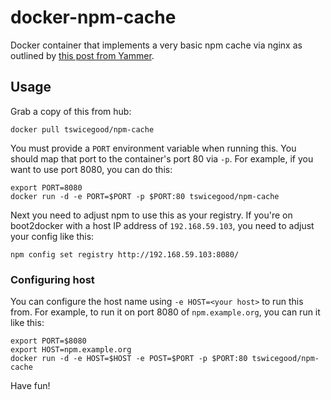 # docker-npm-cache
Docker container that implements a very basic npm cache via nginx
as outlined by [this post from Yammer][1].

## Usage
Grab a copy of this from hub:

    docker pull tswicegood/npm-cache

You must provide a `PORT` environment variable when running this.  You should map that
port to the container's port 80 via `-p`.  For example, if you want to use port 8080,
you can do this:

    export PORT=8080
    docker run -d -e PORT=$PORT -p $PORT:80 tswicegood/npm-cache

Next you need to adjust npm to use this as your registry.  If you're on
boot2docker with a host IP address of `192.168.59.103`, you need to adjust your
config like this:

    npm config set registry http://192.168.59.103:8080/

### Configuring host
You can configure the host name using `-e HOST=<your host>` to run this from.  For
example, to run it on port 8080 of `npm.example.org`, you can run it like this:

    export PORT=$8080
    export HOST=npm.example.org
    docker run -d -e HOST=$HOST -e POST=$PORT -p $PORT:80 tswicegood/npm-cache

Have fun!


[1]: http://eng.yammer.com/a-private-npm-cache/
